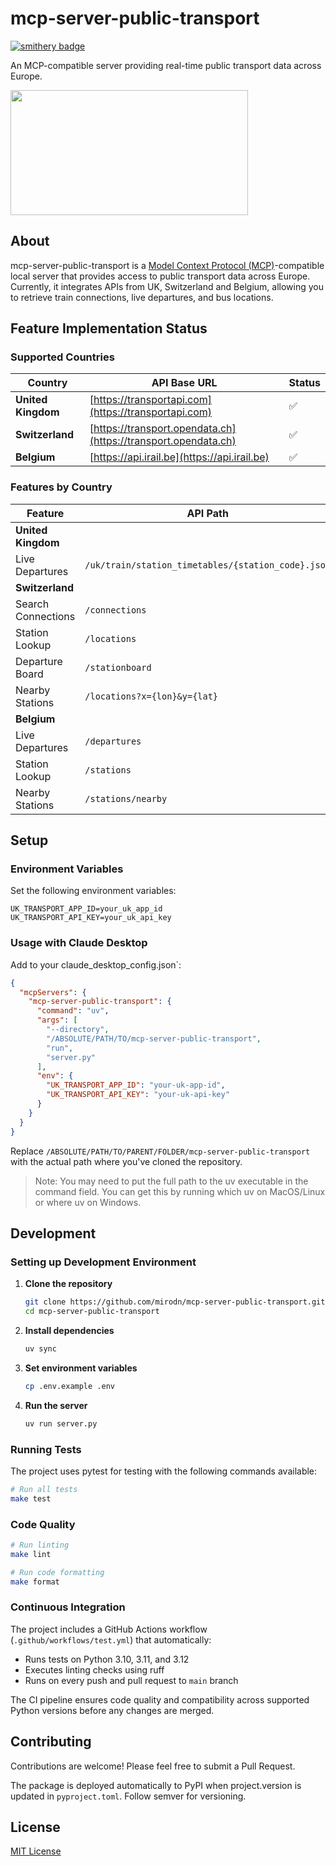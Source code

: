 # mcp-server-public-transport

[![smithery badge](https://smithery.ai/badge/@mirodn/mcp-server-public-transport)](https://smithery.ai/server/@mirodn/mcp-server-public-transport)

An MCP-compatible server providing real-time public transport data across Europe.

<a href="https://glama.ai/mcp/servers/@mirodn/mcp-server-public-transport">
  <img width="380" height="200" src="https://glama.ai/mcp/servers/@mirodn/mcp-server-public-transport/badge" />
</a>

## About

mcp-server-public-transport is a [Model Context Protocol (MCP)](https://modelcontextprotocol.io/introduction)-compatible local server that provides access to public transport data across Europe.
Currently, it integrates APIs from UK, Switzerland and Belgium, allowing you to retrieve train connections, live departures, and bus locations.

## Feature Implementation Status

### Supported Countries

| Country               | API Base URL                                                     | Status |
| --------------------- | ---------------------------------------------------------------- | ------ |
| **United Kingdom**    | [https://transportapi.com](https://transportapi.com)             | ✅  |
| **Switzerland**       | [https://transport.opendata.ch](https://transport.opendata.ch)   | ✅     |
| **Belgium**           | [https://api.irail.be](https://api.irail.be)                      | ✅     |

### Features by Country

| Feature               | API Path                                                        | Status |
| --------------------- | --------------------------------------------------------------- | ------ |
| **United Kingdom** |   |   |
| Live Departures | `/uk/train/station_timetables/{station_code}.json`        | ✅ |
| **Switzerland** | | |
| Search Connections | `/connections`                    | ✅     |
| Station Lookup     | `/locations`                      | ✅     |
| Departure Board    | `/stationboard`                   | ✅     |
| Nearby Stations    | `/locations?x={lon}&y={lat}`      | ✅     |
| **Belgium**           |                                |        |
| Live Departures | `/departures`                   | ✅     |
| Station Lookup     | `/stations`                     | ✅     |
| Nearby Stations    | `/stations/nearby`              | ✅     |

## Setup

### Environment Variables

Set the following environment variables:

```plaintext
UK_TRANSPORT_APP_ID=your_uk_app_id
UK_TRANSPORT_API_KEY=your_uk_api_key
```

### Usage with Claude Desktop

Add to your claude_desktop_config.json`:

```json
{
  "mcpServers": {
    "mcp-server-public-transport": {
      "command": "uv",
      "args": [
        "--directory",
        "/ABSOLUTE/PATH/TO/mcp-server-public-transport",
        "run",
        "server.py"
      ],
      "env": {
        "UK_TRANSPORT_APP_ID": "your-uk-app-id",
        "UK_TRANSPORT_API_KEY": "your-uk-api-key"
      }
    }
  }
}

```

Replace `/ABSOLUTE/PATH/TO/PARENT/FOLDER/mcp-server-public-transport` with the actual path where you've cloned the repository.
> Note: You may need to put the full path to the uv executable in the command field. You can get this by running which uv on MacOS/Linux or where uv on Windows.

## Development

### Setting up Development Environment

1. **Clone the repository**

   ```bash
   git clone https://github.com/mirodn/mcp-server-public-transport.git
   cd mcp-server-public-transport
    ```

2. **Install dependencies**

    ```bash
    uv sync
    ```

3. **Set environment variables**

    ```bash
    cp .env.example .env
    ```

4. **Run the server**

    ```bash
    uv run server.py
    ```

### Running Tests

The project uses pytest for testing with the following commands available:

```bash
# Run all tests
make test
```

### Code Quality

```bash
# Run linting
make lint

# Run code formatting
make format
```

### Continuous Integration

The project includes a GitHub Actions workflow (`.github/workflows/test.yml`) that automatically:

- Runs tests on Python 3.10, 3.11, and 3.12
- Executes linting checks using ruff
- Runs on every push and pull request to `main` branch

The CI pipeline ensures code quality and compatibility across supported Python versions before any changes are merged.

## Contributing

Contributions are welcome! Please feel free to submit a Pull Request.

The package is deployed automatically to PyPI when project.version is updated in `pyproject.toml`.
Follow semver for versioning.

## License

[MIT License](LICENSE)
